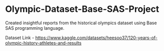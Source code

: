 # Olympic-Dataset-Base-SAS-Project
Created insightful reports from the historical olympics dataset  using Base SAS programming language.

Dataset Link - https://www.kaggle.com/datasets/heesoo37/120-years-of-olympic-history-athletes-and-results
